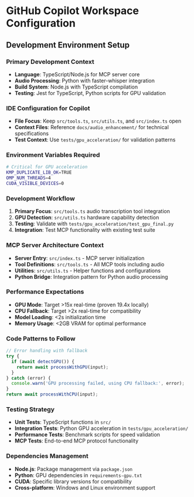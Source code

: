 # GitHub Copilot Workspace Configuration

## Development Environment Setup

### Primary Development Context
- **Language**: TypeScript/Node.js for MCP server core
- **Audio Processing**: Python with faster-whisper integration
- **Build System**: Node.js with TypeScript compilation
- **Testing**: Jest for TypeScript, Python scripts for GPU validation

### IDE Configuration for Copilot
- **File Focus**: Keep `src/tools.ts`, `src/utils.ts`, and `src/index.ts` open
- **Context Files**: Reference `docs/audio_enhancement/` for technical specifications
- **Test Context**: Use `tests/gpu_acceleration/` for validation patterns

### Environment Variables Required
```bash
# Critical for GPU acceleration
KMP_DUPLICATE_LIB_OK=TRUE
OMP_NUM_THREADS=4
CUDA_VISIBLE_DEVICES=0
```

### Development Workflow
1. **Primary Focus**: `src/tools.ts` audio transcription tool integration
2. **GPU Detection**: `src/utils.ts` hardware capability detection
3. **Testing**: Validate with `tests/gpu_acceleration/test_gpu_final.py`
4. **Integration**: Test MCP functionality with existing test suite

### MCP Server Architecture Context
- **Server Entry**: `src/index.ts` - MCP server initialization
- **Tool Definitions**: `src/tools.ts` - All MCP tools including audio
- **Utilities**: `src/utils.ts` - Helper functions and configurations
- **Python Bridge**: Integration pattern for Python audio processing

### Performance Expectations
- **GPU Mode**: Target >15x real-time (proven 19.4x locally)
- **CPU Fallback**: Target >2x real-time for compatibility
- **Model Loading**: <2s initialization time
- **Memory Usage**: <2GB VRAM for optimal performance

### Code Patterns to Follow
```typescript
// Error handling with fallback
try {
  if (await detectGPU()) {
    return await processWithGPU(input);
  }
} catch (error) {
  console.warn('GPU processing failed, using CPU fallback:', error);
}
return await processWithCPU(input);
```

### Testing Strategy
- **Unit Tests**: TypeScript functions in `src/`
- **Integration Tests**: Python GPU acceleration in `tests/gpu_acceleration/`
- **Performance Tests**: Benchmark scripts for speed validation
- **MCP Tests**: End-to-end MCP protocol functionality

### Dependencies Management
- **Node.js**: Package management via `package.json`
- **Python**: GPU dependencies in `requirements-gpu.txt`
- **CUDA**: Specific library versions for compatibility
- **Cross-platform**: Windows and Linux environment support
